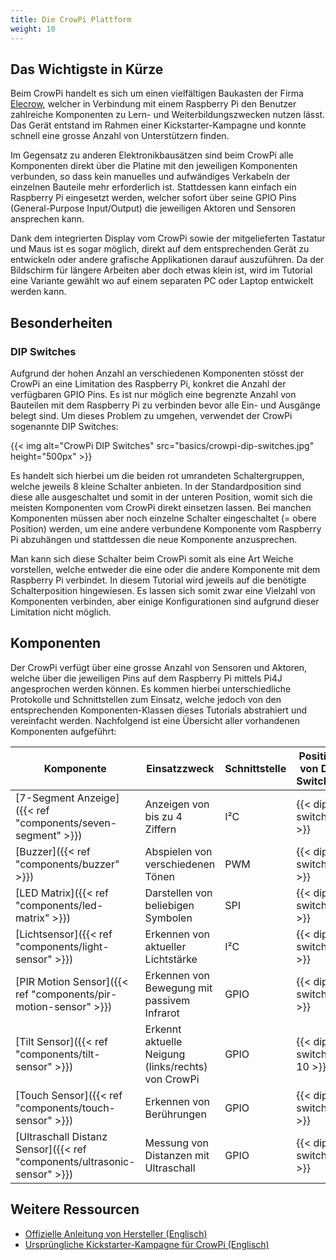 ```yaml
---
title: Die CrowPi Plattform
weight: 10
---
```


## Das Wichtigste in Kürze

Beim CrowPi handelt es sich um einen vielfältigen Baukasten der Firma [Elecrow](https://www.elecrow.com/crowpi-compact-raspberry-pi-educational-kit.html), welcher in Verbindung mit einem Raspberry Pi den Benutzer
zahlreiche Komponenten zu Lern- und Weiterbildungszwecken nutzen lässt. Das Gerät entstand im Rahmen einer Kickstarter-Kampagne und konnte
schnell eine grosse Anzahl von Unterstützern finden.

Im Gegensatz zu anderen Elektronikbausätzen sind beim CrowPi alle Komponenten direkt über die Platine mit den jeweiligen Komponenten
verbunden, so dass kein manuelles und aufwändiges Verkabeln der einzelnen Bauteile mehr erforderlich ist. Stattdessen kann einfach ein
Raspberry Pi eingesetzt werden, welcher sofort über seine GPIO Pins (General-Purpose Input/Output) die jeweiligen Aktoren und Sensoren
ansprechen kann.

Dank dem integrierten Display vom CrowPi sowie der mitgelieferten Tastatur und Maus ist es sogar möglich, direkt auf dem entsprechenden
Gerät zu entwickeln oder andere grafische Applikationen darauf auszuführen. Da der Bildschirm für längere Arbeiten aber doch etwas klein
ist, wird im Tutorial eine Variante gewählt wo auf einem separaten PC oder Laptop entwickelt werden kann.

## Besonderheiten

### DIP Switches

Aufgrund der hohen Anzahl an verschiedenen Komponenten stösst der CrowPi an eine Limitation des Raspberry Pi, konkret die Anzahl der 
verfügbaren GPIO Pins. Es ist nur möglich eine begrenzte Anzahl von Bauteilen mit dem Raspberry Pi zu verbinden bevor alle Ein- und 
Ausgänge belegt sind. Um dieses Problem zu umgehen, verwendet der CrowPi sogenannte DIP Switches:

{{< img alt="CrowPi DIP Switches" src="basics/crowpi-dip-switches.jpg" height="500px" >}}

Es handelt sich hierbei um die beiden rot umrandeten Schaltergruppen, welche jeweils 8 kleine Schalter anbieten. In der Standardposition 
sind diese alle ausgeschaltet und somit in der unteren Position, womit sich die meisten Komponenten vom CrowPi direkt einsetzen lassen. 
Bei manchen Komponenten müssen aber noch einzelne Schalter eingeschaltet (= obere Position) werden, um eine andere verbundene Komponente 
vom Raspberry Pi abzuhängen und stattdessen die neue Komponente anzusprechen.

Man kann sich diese Schalter beim CrowPi somit als eine Art Weiche vorstellen, welche entweder die eine oder die andere Komponente mit 
dem Raspberry Pi verbindet. In diesem Tutorial wird jeweils auf die benötigte Schalterposition hingewiesen. Es lassen sich somit zwar 
eine Vielzahl von Komponenten verbinden, aber einige Konfigurationen sind aufgrund dieser Limitation nicht möglich.

## Komponenten

Der CrowPi verfügt über eine grosse Anzahl von Sensoren und Aktoren, welche über die jeweiligen Pins auf dem Raspberry Pi mittels Pi4J
angesprochen werden können. Es kommen hierbei unterschiedliche Protokolle und Schnittstellen zum Einsatz, welche jedoch von den
entsprechenden Komponenten-Klassen dieses Tutorials abstrahiert und vereinfacht werden. Nachfolgend ist eine Übersicht aller vorhandenen
Komponenten aufgeführt:

| Komponente | Einsatzzweck | Schnittstelle | Position von DIP Switches |
| --- | --- | --- | --- |
| [7-Segment Anzeige]({{< ref "components/seven-segment" >}}) | Anzeigen von bis zu 4 Ziffern | I²C | {{< dip-switches >}} |
| [Buzzer]({{< ref "components/buzzer" >}}) | Abspielen von verschiedenen Tönen | PWM | {{< dip-switches >}} |
| [LED Matrix]({{< ref "components/led-matrix" >}}) | Darstellen von beliebigen Symbolen | SPI | {{< dip-switches >}} |
| [Lichtsensor]({{< ref "components/light-sensor" >}}) | Erkennen von aktueller Lichtstärke | I²C | {{< dip-switches >}} |
| [PIR Motion Sensor]({{< ref "components/pir-motion-sensor" >}}) | Erkennen von Bewegung mit passivem Infrarot | GPIO | {{< dip-switches >}} |
| [Tilt Sensor]({{< ref "components/tilt-sensor" >}}) | Erkennt aktuelle Neigung (links/rechts) von CrowPi | GPIO | {{< dip-switches 10 >}} |
| [Touch Sensor]({{< ref "components/touch-sensor" >}}) | Erkennen von Berührungen | GPIO | {{< dip-switches >}} |
| [Ultraschall Distanz Sensor]({{< ref "components/ultrasonic-sensor" >}}) | Messung von Distanzen mit Ultraschall | GPIO | {{< dip-switches >}} |

## Weitere Ressourcen

- [Offizielle Anleitung von Hersteller (Englisch)](https://www.elecrow.com/download/product/SES14002K/CrowPi_User_Manual.pdf)
- [Ursprüngliche Kickstarter-Kampagne für CrowPi (Englisch)](https://www.kickstarter.com/projects/elecrow/crowpi-lead-you-go-from-zero-to-hero-with-raspberr)
